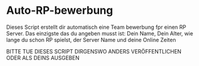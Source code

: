 # Auto-RP-bewerbung
Dieses Script erstellt dir automatisch eine Team bewerbung fpr einen RP Server. Das einzigste das du angeben musst ist: Dein Name, Dein Alter, wie lange du schon RP spielst, der Server Name und deine Online Zeiten

BITTE TUE DIESES SCRIPT DIRGENSWO ANDERS VERÖFFENTLICHEN ODER ALS DEINS AUSGEBEN



